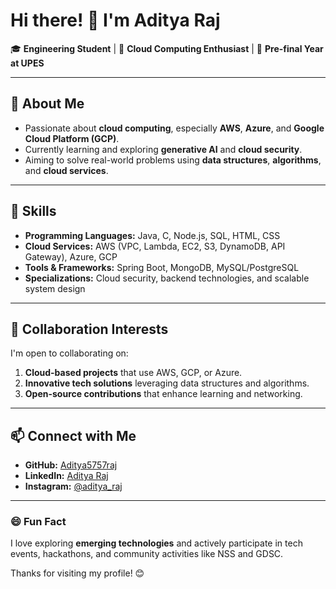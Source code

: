 # Hi there! 👋 I'm Aditya Raj  

🎓 **Engineering Student** | 🚀 **Cloud Computing Enthusiast** | 🌟 **Pre-final Year at UPES**  

---

## 👀 About Me  
- Passionate about **cloud computing**, especially **AWS**, **Azure**, and **Google Cloud Platform (GCP)**.  
- Currently learning and exploring **generative AI** and **cloud security**.  
- Aiming to solve real-world problems using **data structures**, **algorithms**, and **cloud services**.  

---

## 🌱 Skills  
- **Programming Languages:** Java, C, Node.js, SQL, HTML, CSS  
- **Cloud Services:** AWS (VPC, Lambda, EC2, S3, DynamoDB, API Gateway), Azure, GCP  
- **Tools & Frameworks:** Spring Boot, MongoDB, MySQL/PostgreSQL  
- **Specializations:** Cloud security, backend technologies, and scalable system design  

---

## 💞️ Collaboration Interests  
I'm open to collaborating on:  
1. **Cloud-based projects** that use AWS, GCP, or Azure.  
2. **Innovative tech solutions** leveraging data structures and algorithms.  
3. **Open-source contributions** that enhance learning and networking.  

---

## 📫 Connect with Me  
- **GitHub:** [Aditya5757raj](https://github.com/Aditya5757raj)  
- **LinkedIn:** [Aditya Raj](https://linkedin.com/in/aditya-raj)  
- **Instagram:** [@aditya_raj](https://instagram.com/aditya_raj)  

---

### 😄 Fun Fact  
I love exploring **emerging technologies** and actively participate in tech events, hackathons, and community activities like NSS and GDSC.  

Thanks for visiting my profile! 😊  
